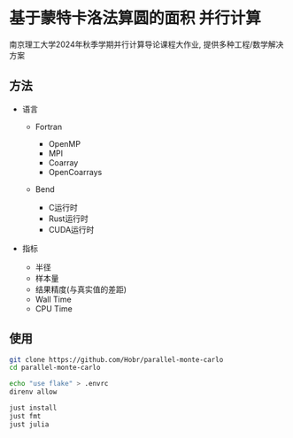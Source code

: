 # 基于蒙特卡洛法算圆的面积 并行计算

南京理工大学2024年秋季学期并行计算导论课程大作业, 提供多种工程/数学解决方案

## 方法

- 语言
  - Fortran
    - OpenMP
    - MPI
    - Coarray
    - OpenCoarrays

  - Bend
    - C运行时
    - Rust运行时
    - CUDA运行时

- 指标
  - 半径
  - 样本量
  - 结果精度(与真实值的差距)
  - Wall Time
  - CPU Time

## 使用

```bash
git clone https://github.com/Hobr/parallel-monte-carlo
cd parallel-monte-carlo

echo "use flake" > .envrc
direnv allow

just install
just fmt
just julia
```
